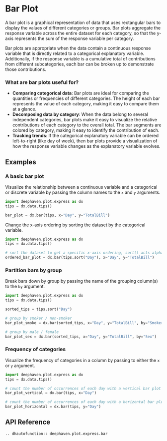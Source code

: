 # Bar Plot

A bar plot is a graphical representation of data that uses rectangular bars to display the values of different categories or groups. Bar plots aggregate the response variable across the entire dataset for each category, so that the y-axis represents the sum of the response variable per category.

Bar plots are appropriate when the data contain a continuous response variable that is directly related to a categorical explanatory variable. Additionally, if the response variable is a cumulative total of contributions from different subcategories, each bar can be broken up to demonstrate those contributions.

### What are bar plots useful for?

- **Comparing categorical data**: Bar plots are ideal for comparing the quantities or frequencies of different categories. The height of each bar represents the value of each category, making it easy to compare them at a glance.
- **Decomposing data by category**: When the data belong to several independent categories, bar plots make it easy to visualize the relative contributions of each category to the overall total. The bar segments are colored by category, making it easy to identify the contribution of each.
- **Tracking trends**: If the categorical explanatory variable can be ordered left-to-right (like day of week), then bar plots provide a visualization of how the response variable changes as the explanatory variable evolves.

## Examples

### A basic bar plot

Visualize the relationship between a continuous variable and a categorical or discrete variable by passing the column names to the `x` and `y` arguments.

```python order=bar_plot,tips
import deephaven.plot.express as dx
tips = dx.data.tips()

bar_plot = dx.bar(tips, x="Day", y="TotalBill")
```

Change the x-axis ordering by sorting the dataset by the categorical variable.

```python order=ordered_bar_plot,tips
import deephaven.plot.express as dx
tips = dx.data.tips()

# sort the dataset to get a specific x-axis ordering, sort() acts alphabetically
ordered_bar_plot = dx.bar(tips.sort("Day"), x="Day", y="TotalBill")
```

### Partition bars by group

Break bars down by group by passing the name of the grouping column(s) to the `by` argument.

```python order=bar_plot_smoke,bar_plot_sex,tips
import deephaven.plot.express as dx
tips = dx.data.tips()

sorted_tips = tips.sort("Day")

# group by smoker / non-smoker
bar_plot_smoke = dx.bar(sorted_tips, x="Day", y="TotalBill", by="Smoker")

# group by male / female
bar_plot_sex = dx.bar(sorted_tips, x="Day", y="TotalBill", by="Sex")
```

### Frequency of categories

Visualize the frequency of categories in a column by passing to either the `x` or `y` argument.

```python 
import deephaven.plot.express as dx
tips = dx.data.tips()

# count the number of occurrences of each day with a vertical bar plot
bar_plot_vertical = dx.bar(tips, x="Day")

# count the number of occurrences of each day with a horizontal bar plot
bar_plot_horizontal = dx.bar(tips, y="Day")
```

## API Reference
```{eval-rst}
.. dhautofunction:: deephaven.plot.express.bar
```